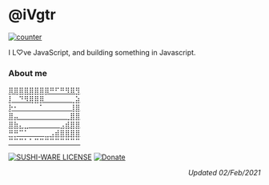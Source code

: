 # @iVgtr 

[![counter](https://t-point-counter.glitch.me/count.svg)](https://t-point-counter.glitch.me/count.svg)

I L♡ve JavaScript, and building something in Javascript.

### About me

[⡿⢿⣿⣿⣿⣿⣿⡿⠛⠋⠛⠻⠿⣻  
⡇⠀⠙⠻⢿⣿⡿⠀⠀⠀⠀⠀⢀⣵  
⡗⠂⠀⠀⠀⠀⠁⠀⠀⠀⠀⠀⢸⣿  
⣿⡤⠀⠀⠀⠀⠀⠀⠀⠀⠀⢀⣿⣿  
⣿⣷⣄⣀⠀⠀⠀⠀⠀⠀⣠⣾⣿⣿  
⣛⡛⠉⠁⠀⠀⠀⣀⣠⣾⣿⣿⣿⣿  
⠉⠉⠉⠁⠁⠉⠉⠉⠉⠉⠉⠉⠉⠉](https://twitter.com/iVgtr)

[![SUSHI-WARE LICENSE](https://img.shields.io/badge/license-SUSHI--WARE%F0%9F%8D%A3-blue.svg)](https://github.com/ivgtr/ivgtr) [![Donate](https://img.shields.io/badge/%EF%BC%84-support-green.svg?style=flat-square)](https://www.buymeacoffee.com/ivgtr)

<p align="right">
  <em>Updated 02/Feb/2021</em>
</p>
